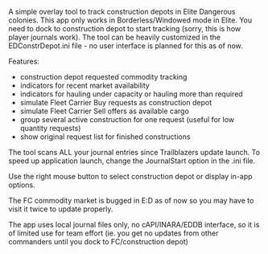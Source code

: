 A simple overlay tool to track construction depots in Elite Dangerous colonies.
This app only works in Borderless/Windowed mode in Elite.
You need to dock to construction depot to start tracking (sorry, this is how player journals work).
The tool can be heavily customized in the EDConstrDepot.ini file - no user interface is planned for this as of now.


Features:
- construction depot requested commodity tracking
- indicators for recent market availability
- indicators for hauling under capacity or hauling more than required
- simulate Fleet Carrier Buy requests as construction depot
- simulate Fleet Carrier Sell offers as available cargo
- group several active construction for one request (useful for low quantity requests)
- show original request list for finished constructions

The tool scans ALL your journal entries since Trailblazers update launch. 
To speed up application launch, change the JournalStart option in the .ini file. 

Use the right mouse button to select construction depot or display in-app options.

The FC commodity market is bugged in E:D as of now so you may have to visit it twice to update properly. 

The app uses local journal files only, no cAPI/INARA/EDDB interface, so it is of limited use for team effort (ie. you get no updates from other commanders until you dock to FC/construction depot)
